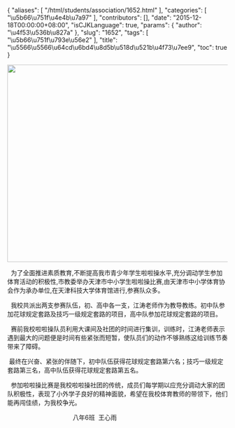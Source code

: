 {
    "aliases": [
        "/html/students/association/1652.html"
    ],
    "categories": [
        "\u5b66\u751f\u4e4b\u7a97"
    ],
    "contributors": [],
    "date": "2015-12-18T00:00:00+08:00",
    "isCJKLanguage": true,
    "params": {
        "author": "\u4f53\u536b\u827a"
    },
    "slug": "1652",
    "tags": [
        "\u5b66\u751f\u793e\u56e2"
    ],
    "title": "\u5566\u5566\u64cd\u6bd4\u8d5b\u518d\u521b\u4f73\u7ee9",
    "toc": true
}


<img
    src="https://cdn.tfls.online/mirror/full/4de294babb015283be682d5499eee4c49cd2d7dd.jpg"
    style="display:block;margin-left:auto;margin-right:auto;"
    decoding="async"
    fetchpriority="auto"
    loading="lazy"
    height="450"
    width="600"
/>




 




  为了全面推进素质教育,不断提高我市青少年学生啦啦操水平,充分调动学生参加体育活动的积极性,市教委举办天津市中小学生啦啦操比赛,由天津市中小学体育协会作为承办单位,在天津科技大学体育馆进行,参赛队众多。




  我校共派出两支参赛队伍，初、高中各一支，江涛老师作为教导教练。初中队参加花球规定套路及技巧一级规定套路的项目，高中队参加花球规定套路的项目。




  赛前我校啦啦操队员利用大课间及社团的时间进行集训，训练时，江涛老师表示遇到最大的问题便是时间有些紧张而短暂，使队员们的动作不够熟练这给训练节奏带来了障碍。




 最终在兴奋、紧张的伴随下，初中队伍获得花球规定套路第六名；技巧一级规定套路第三名，高中队伍获得花球规定套路第五名。




  参加啦啦操比赛是我校啦啦操社团的传统，成员们每学期以应充分调动大家的团队积极性，表现了小外学子良好的精神面貌，希望在我校体育教师的带领下，他们能再闯佳绩，为我校争光。




                                      八年6班  王心雨




  








